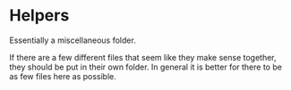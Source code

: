 # Helpers

Essentially a miscellaneous folder.

If there are a few different files that seem like they make sense together, they should be put in their own folder. In general it is better for there to be as few files here as possible.
